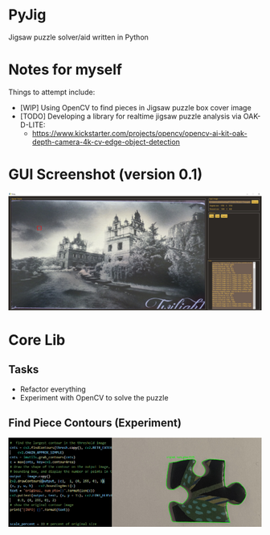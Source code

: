 # PyJig
Jigsaw puzzle solver/aid written in Python

# Notes for myself
Things to attempt include:
* [WIP] Using OpenCV to find pieces in Jigsaw puzzle box cover image
* [TODO] Developing a library for realtime jigsaw puzzle analysis via OAK-D-LITE:
  * https://www.kickstarter.com/projects/opencv/opencv-ai-kit-oak-depth-camera-4k-cv-edge-object-detection

# GUI Screenshot (version 0.1)
![](https://github.com/Tom-xyz/Pyjig/raw/main/preview.png)

# Core Lib

## Tasks
* Refactor everything
* Experiment with OpenCV to solve the puzzle

## Find Piece Contours (Experiment)
![](https://github.com/Tom-xyz/Pyjig/raw/main/contour_test.png)